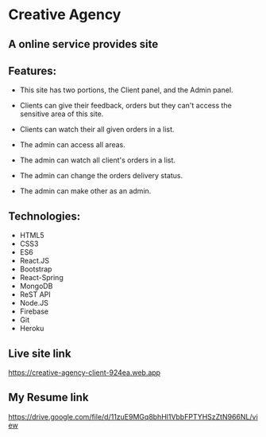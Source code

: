 # Creative Agency
## A online service provides site
Features:
- 
- This site has two portions, the Client panel, and the Admin panel.

- Clients can give their feedback, orders but they can't access the sensitive area of this site.

- Clients can watch their all given orders in a list.

- The admin can access all areas.

- The admin can watch all client's orders in a list.

- The admin can change the orders delivery status.

- The admin can make other as an admin.

Technologies:
-
- HTML5
- CSS3
- ES6
- React.JS
- Bootstrap
- React-Spring
- MongoDB
- ReST API
- Node.JS
- Firebase
- Git
- Heroku

Live site link
-

https://creative-agency-client-924ea.web.app

My Resume link
-
https://drive.google.com/file/d/11zuE9MGq8bhHl1VbbFPTYHSzZtN966NL/view

